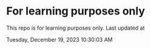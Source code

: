 # For learning purposes only
This repo is for learning purposes only.
Last updated at

Tuesday, December 19, 2023 10:30:03 AM

